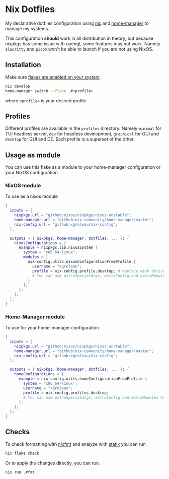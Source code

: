 # Nix Dotfiles
My declarative dotfiles configuration using [nix](https://nixos.org/) and [home-manager](https://github.com/nix-community/home-manager) to manage my systems.

This configuration **should** work in all distribution in theory, but because nixpkgs has some issue with opengl, some features may not work. Namely `alacritty` and `picom` won't be able to launch if you are not using NixOS.

## Installation

Make sure [flakes are enabled on your system](https://nixos.wiki/wiki/Flakes#Installing_flakes). 

```sh
nix develop
home-manager switch --flake .#<profile>
```

where `<profile>` is your desired profile.

## Profiles

Different profiles are available in the `profiles` directory. Namely `minimal` for TUI headless server, `dev` for headless development, `graphical` for GUI and `desktop` for GUI and DE. Each profile is a superset of the other. 

## Usage as module

You can use this flake as a module to your home-manager configuration or your NixOS configuration.

### NixOS module

To use as a nixos module
``` nix
{
  inputs = {
    nixpkgs.url = "github:nixos/nixpkgs/nixos-unstable";
    home-manager.url = "github:nix-community/home-manager/master";
    nix-config.url = "github:xgroleau/nix-config";
  };

  outputs = { nixpkgs, home-manager, dotfiles, ... }: {
    nixosConfigurations = {
      example = nixpkgs.lib.nixosSystem {
        system = "x86_64-linux";
        modules = [
          nix-config.utils.nixosConfigurationFromProfile {
            username = "xgroleau";
            profile = nix-config.profile.desktop; # Replace with desired config
            # You can use extraSpecialArgs, extraConfig and extraModules to customize
          }
        ];
      };
    };
  };
}
```

### Home-Manager module

To use for your home-manager configuration
``` nix
{
  inputs = {
    nixpkgs.url = "github:nixos/nixpkgs/nixos-unstable";
    home-manager.url = "github:nix-community/home-manager/master";
    nix-config.url = "github:xgroleau/nix-config";
  };

  outputs = { nixpkgs, home-manager, dotfiles, ... }: {
    homeConfigurations = {
      example = nix-config.utils.homeConfigurationFromProfile {
        system = "x86_64-linux";
        username = "xgroleau";
        profile = nix-config.profiles.desktop;
        # You can use extraSpecialArgs, extraConfig and extraModules to customize
      };
    };
  };
}
```

## Checks

To check formatting with [nixfmt](https://github.com/serokell/nixfmt) and analyze with [statix](https://github.com/nerdypepper/statix) you can run

```sh
nix flake check
```

Or to apply the changes directly, you can run.
``` sh
nix run .#fmt
```
